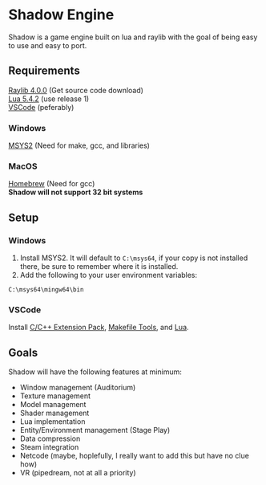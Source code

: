 # Shadow Engine
Shadow is a game engine built on lua and raylib with the goal of being easy to use and easy to port. 

## Requirements
[Raylib 4.0.0](https://github.com/raysan5/raylib/releases/tag/4.0.0) (Get source code download)  
[Lua 5.4.2](http://luabinaries.sourceforge.net/) (use release 1)  
[VSCode](https://code.visualstudio.com/) (peferably)  
### Windows
[MSYS2](https://www.msys2.org/) (Need for make, gcc, and libraries)  
### MacOS
[Homebrew](https://brew.sh/) (Need for gcc)  
**Shadow will not support 32 bit systems**  
## Setup
### Windows
1. Install MSYS2. It will default to `C:\msys64`, if your copy is not installed there, be sure to remember where it is installed.
2. Add the following to your user environment variables:
```
C:\msys64\mingw64\bin
```
### VSCode
Install [C/C++ Extension Pack](https://marketplace.visualstudio.com/items?itemName=ms-vscode.cpptools-extension-pack), [Makefile Tools](https://marketplace.visualstudio.com/items?itemName=ms-vscode.makefile-tools), and [Lua](https://marketplace.visualstudio.com/items?itemName=sumneko.lua).
## Goals
Shadow will have the following features at minimum:  
- Window management (Auditorium)
- Texture management
- Model management
- Shader management
- Lua implementation
- Entity/Environment management (Stage Play)
- Data compression
- Steam integration
- Netcode (maybe, hoplefully, I really want to add this but have no clue how)
- VR (pipedream, not at all a priority)  

